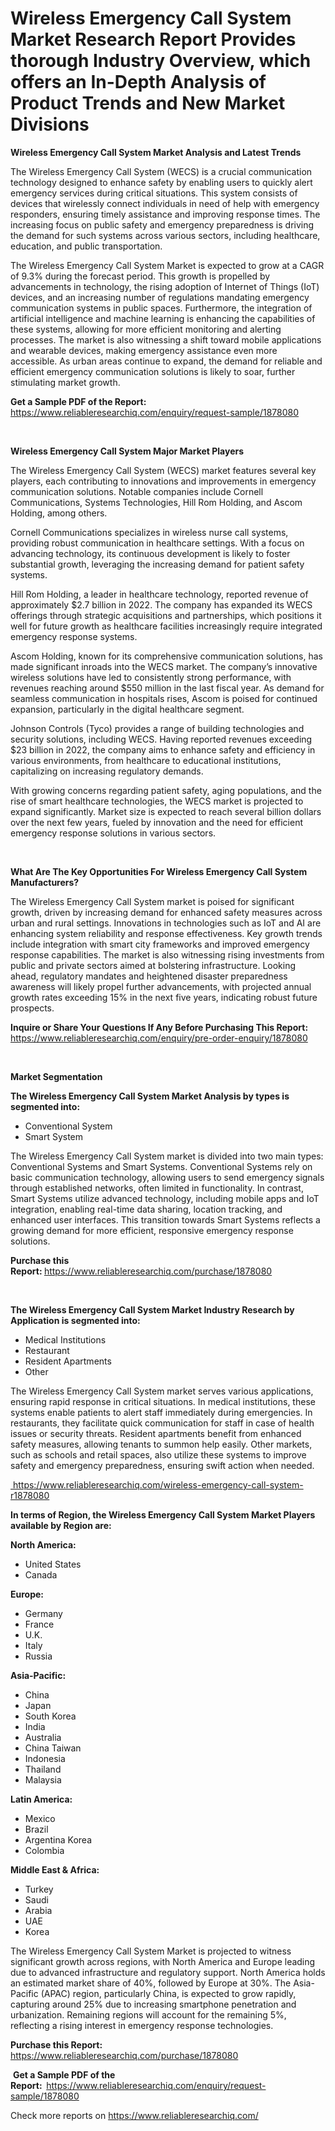 <p><h1>Wireless Emergency Call System Market Research Report Provides thorough Industry Overview, which offers an In-Depth Analysis of Product Trends and New Market Divisions</h1></p><p><strong>Wireless Emergency Call System Market Analysis and Latest Trends</strong></p>
<p><p>The Wireless Emergency Call System (WECS) is a crucial communication technology designed to enhance safety by enabling users to quickly alert emergency services during critical situations. This system consists of devices that wirelessly connect individuals in need of help with emergency responders, ensuring timely assistance and improving response times. The increasing focus on public safety and emergency preparedness is driving the demand for such systems across various sectors, including healthcare, education, and public transportation.</p><p>The Wireless Emergency Call System Market is expected to grow at a CAGR of 9.3% during the forecast period. This growth is propelled by advancements in technology, the rising adoption of Internet of Things (IoT) devices, and an increasing number of regulations mandating emergency communication systems in public spaces. Furthermore, the integration of artificial intelligence and machine learning is enhancing the capabilities of these systems, allowing for more efficient monitoring and alerting processes. The market is also witnessing a shift toward mobile applications and wearable devices, making emergency assistance even more accessible. As urban areas continue to expand, the demand for reliable and efficient emergency communication solutions is likely to soar, further stimulating market growth.</p></p>
<p><strong>Get a Sample PDF of the Report:&nbsp;</strong> <a href="https://www.reliableresearchiq.com/enquiry/request-sample/1878080?utm_campaign=973&utm_medium=2&utm_source=Github&utm_content=ia&utm_term=11032025&utm_id=wireless-emergency-call-system">https://www.reliableresearchiq.com/enquiry/request-sample/1878080</a></p>
<p>&nbsp;</p>
<p><strong>Wireless Emergency Call System Major Market Players</strong></p>
<p><p>The Wireless Emergency Call System (WECS) market features several key players, each contributing to innovations and improvements in emergency communication solutions. Notable companies include Cornell Communications, Systems Technologies, Hill Rom Holding, and Ascom Holding, among others.</p><p>Cornell Communications specializes in wireless nurse call systems, providing robust communication in healthcare settings. With a focus on advancing technology, its continuous development is likely to foster substantial growth, leveraging the increasing demand for patient safety systems.</p><p>Hill Rom Holding, a leader in healthcare technology, reported revenue of approximately $2.7 billion in 2022. The company has expanded its WECS offerings through strategic acquisitions and partnerships, which positions it well for future growth as healthcare facilities increasingly require integrated emergency response systems.</p><p>Ascom Holding, known for its comprehensive communication solutions, has made significant inroads into the WECS market. The company’s innovative wireless solutions have led to consistently strong performance, with revenues reaching around $550 million in the last fiscal year. As demand for seamless communication in hospitals rises, Ascom is poised for continued expansion, particularly in the digital healthcare segment.</p><p>Johnson Controls (Tyco) provides a range of building technologies and security solutions, including WECS. Having reported revenues exceeding $23 billion in 2022, the company aims to enhance safety and efficiency in various environments, from healthcare to educational institutions, capitalizing on increasing regulatory demands.</p><p>With growing concerns regarding patient safety, aging populations, and the rise of smart healthcare technologies, the WECS market is projected to expand significantly. Market size is expected to reach several billion dollars over the next few years, fueled by innovation and the need for efficient emergency response solutions in various sectors.</p></p>
<p>&nbsp;</p>
<p><strong>What Are The Key Opportunities For Wireless Emergency Call System Manufacturers?</strong></p>
<p><p>The Wireless Emergency Call System market is poised for significant growth, driven by increasing demand for enhanced safety measures across urban and rural settings. Innovations in technologies such as IoT and AI are enhancing system reliability and response effectiveness. Key growth trends include integration with smart city frameworks and improved emergency response capabilities. The market is also witnessing rising investments from public and private sectors aimed at bolstering infrastructure. Looking ahead, regulatory mandates and heightened disaster preparedness awareness will likely propel further advancements, with projected annual growth rates exceeding 15% in the next five years, indicating robust future prospects.</p></p>
<p><strong>Inquire or Share Your Questions If Any Before Purchasing This Report:</strong> <a href="https://www.reliableresearchiq.com/enquiry/pre-order-enquiry/1878080?utm_campaign=973&utm_medium=2&utm_source=Github&utm_content=ia&utm_term=11032025&utm_id=wireless-emergency-call-system">https://www.reliableresearchiq.com/enquiry/pre-order-enquiry/1878080</a></p>
<p>&nbsp;</p>
<p><strong>Market Segmentation</strong></p>
<p><strong>The Wireless Emergency Call System Market Analysis by types is segmented into:</strong></p>
<p><ul><li>Conventional System</li><li>Smart System</li></ul></p>
<p><p>The Wireless Emergency Call System market is divided into two main types: Conventional Systems and Smart Systems. Conventional Systems rely on basic communication technology, allowing users to send emergency signals through established networks, often limited in functionality. In contrast, Smart Systems utilize advanced technology, including mobile apps and IoT integration, enabling real-time data sharing, location tracking, and enhanced user interfaces. This transition towards Smart Systems reflects a growing demand for more efficient, responsive emergency response solutions.</p></p>
<p><strong>Purchase this Report:&nbsp;</strong><a href="https://www.reliableresearchiq.com/purchase/1878080?utm_campaign=973&utm_medium=2&utm_source=Github&utm_content=ia&utm_term=11032025&utm_id=wireless-emergency-call-system">https://www.reliableresearchiq.com/purchase/1878080</a></p>
<p>&nbsp;</p>
<p><strong>The Wireless Emergency Call System Market Industry Research by Application is segmented into:</strong></p>
<p><ul><li>Medical Institutions</li><li>Restaurant</li><li>Resident Apartments</li><li>Other</li></ul></p>
<p><p>The Wireless Emergency Call System market serves various applications, ensuring rapid response in critical situations. In medical institutions, these systems enable patients to alert staff immediately during emergencies. In restaurants, they facilitate quick communication for staff in case of health issues or security threats. Resident apartments benefit from enhanced safety measures, allowing tenants to summon help easily. Other markets, such as schools and retail spaces, also utilize these systems to improve safety and emergency preparedness, ensuring swift action when needed.</p></p>
<p><a href="https://www.reliableresearchiq.com/wireless-emergency-call-system-r1878080?utm_campaign=973&utm_medium=2&utm_source=Github&utm_content=ia&utm_term=11032025&utm_id=wireless-emergency-call-system">&nbsp;https://www.reliableresearchiq.com/wireless-emergency-call-system-r1878080</a></p>
<p><strong>In terms of Region, the Wireless Emergency Call System Market Players available by Region are:</strong></p>
<p>
    <p> <strong> North America: </strong>
        <ul>
            <li>United States</li>
            <li>Canada</li>
        </ul>
        </p> 
    <p> <strong> Europe: </strong>
        <ul>
            <li>Germany</li>
            <li>France</li>
            <li>U.K.</li>
            <li>Italy</li>
            <li>Russia</li>
        </ul>
        </p> 
    <p> <strong> Asia-Pacific: </strong>
        <ul>
            <li>China</li>
            <li>Japan</li>
            <li>South Korea</li>
            <li>India</li>
            <li>Australia</li>
            <li>China Taiwan</li>
            <li>Indonesia</li>
            <li>Thailand</li>
            <li>Malaysia</li>
        </ul>
        </p> 
    <p> <strong> Latin America: </strong>
        <ul>
            <li>Mexico</li>
            <li>Brazil</li>
            <li>Argentina Korea</li>
            <li>Colombia</li>
        </ul>
        </p> 
    <p> <strong> Middle East & Africa: </strong>
        <ul>
            <li>Turkey</li>
            <li>Saudi</li>
            <li>Arabia</li>
            <li>UAE</li>
            <li>Korea</li>
        </ul>
    </p>
    </p>
<p><p>The Wireless Emergency Call System Market is projected to witness significant growth across regions, with North America and Europe leading due to advanced infrastructure and regulatory support. North America holds an estimated market share of 40%, followed by Europe at 30%. The Asia-Pacific (APAC) region, particularly China, is expected to grow rapidly, capturing around 25% due to increasing smartphone penetration and urbanization. Remaining regions will account for the remaining 5%, reflecting a rising interest in emergency response technologies.</p></p>
<p><strong>Purchase this Report: </strong><a href="https://www.reliableresearchiq.com/purchase/1878080?utm_campaign=973&utm_medium=2&utm_source=Github&utm_content=ia&utm_term=11032025&utm_id=wireless-emergency-call-system">https://www.reliableresearchiq.com/purchase/1878080</a></p>
<p>&nbsp;<strong>Get a Sample PDF of the Report:&nbsp;&nbsp;</strong><a href="https://www.reliableresearchiq.com/enquiry/request-sample/1878080?utm_campaign=973&utm_medium=2&utm_source=Github&utm_content=ia&utm_term=11032025&utm_id=wireless-emergency-call-system">https://www.reliableresearchiq.com/enquiry/request-sample/1878080</a></p>
<p><strong></strong></p>
<p>Check more reports on <a href="https://www.reliableresearchiq.com/?utm_campaign=973&utm_medium=2&utm_source=Github&utm_content=ia&utm_term=11032025&utm_id=wireless-emergency-call-system">https://www.reliableresearchiq.com/</a></p>